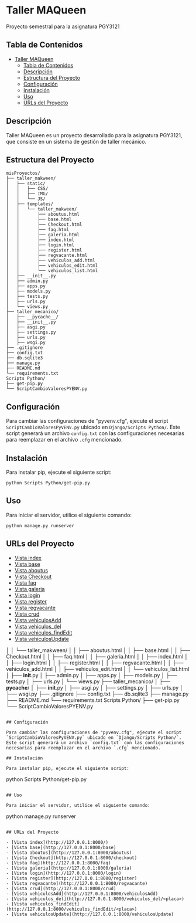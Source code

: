 # Taller MAQueen

Proyecto semestral para la asignatura PGY3121

## Tabla de Contenidos

- [Taller MAQueen](#taller-makween)
  - [Tabla de Contenidos](#tabla-de-contenidos)
  - [Descripción](#descripción)
  - [Estructura del Proyecto](#estructura-del-proyecto)
  - [Configuración](#configuración)
  - [Instalación](#instalación)
  - [Uso](#uso)
  - [URLs del Proyecto](#urls-del-proyecto)

## Descripción

Taller MAQueen es un proyecto desarrollado para la asignatura PGY3121, que consiste en un sistema de gestión de taller mecánico.

## Estructura del Proyecto

```
misProyectos/
├── taller_makween/
│   ├── static/
│   │   ├── CSS/
│   │   ├── IMG/
│   │   └── JS/
│   ├── templates/
│   │   └── taller_makween/
│   │       ├── aboutus.html
│   │       ├── base.html
│   │       ├── Checkout.html
│   │       ├── faq.html
│   │       ├── galeria.html
│   │       ├── index.html
│   │       ├── login.html
│   │       ├── register.html
│   │       ├── regvacante.html
│   │       ├── vehiculos_add.html
│   │       ├── vehiculos_edit.html
│   │       └── vehiculos_list.html
│   ├── __init__.py
│   ├── admin.py
│   ├── apps.py
│   ├── models.py
│   ├── tests.py
│   ├── urls.py
│   └── views.py
├── taller_mecanico/
│   ├── __pycache__/
│   ├── __init__.py
│   ├── asgi.py
│   ├── settings.py
│   ├── urls.py
│   ├── wsgi.py
├── .gitignore
├── config.txt
├── db.sqlite3
├── manage.py
├── README.md
└── requirements.txt
Scripts Python/
├── get-pip.py
└── ScriptCambioValoresPYENV.py
```

## Configuración

Para cambiar las configuraciones de "pyvenv.cfg", ejecute el script `ScriptCambioValoresPyVENV.py` ubicado en `Django/Scripts Python/`. Este script generará un archivo `config.txt` con las configuraciones necesarias para reemplazar en el archivo `.cfg` mencionado.

## Instalación

Para instalar pip, ejecute el siguiente script:
```
python Scripts Python/get-pip.py
```

## Uso

Para iniciar el servidor, utilice el siguiente comando:
```
python manage.py runserver
```

## URLs del Proyecto

- [Vista index](http://127.0.0.1:8000/)
- [Vista base](http://127.0.0.1:8000/base)
- [Vista aboutus](http://127.0.0.1:8000/aboutus)
- [Vista Checkout](http://127.0.0.1:8000/checkout)
- [Vista faq](http://127.0.0.1:8000/faq)
- [Vista galeria](http://127.0.0.1:8000/galeria)
- [Vista login](http://127.0.0.1:8000/login)
- [Vista register](http://127.0.0.1:8000/register)
- [Vista regvacante](http://127.0.0.1:8000/regvacante)
- [Vista crud](http://127.0.0.1:8000/crud)
- [Vista vehiculosAdd](http://127.0.0.1:8000/vehiculosAdd)
- [Vista vehiculos_del](http://127.0.0.1:8000/vehiculos_del/<placa>)
- [Vista vehiculos_findEdit](http://127.0.0.1:8000/vehiculos_findEdit/<placa>)
- [Vista vehiculosUpdate](http://127.0.0.1:8000/vehiculosUpdate)

│   │   └── taller_makween/
│   │       ├── aboutus.html
│   │       ├── base.html
│   │       ├── Checkout.html
│   │       ├── faq.html
│   │       ├── galeria.html
│   │       ├── index.html
│   │       ├── login.html
│   │       ├── register.html
│   │       ├── regvacante.html
│   │       ├── vehiculos_add.html
│   │       ├── vehiculos_edit.html
│   │       └── vehiculos_list.html
│   ├── __init__.py
│   ├── admin.py
│   ├── apps.py
│   ├── models.py
│   ├── tests.py
│   ├── urls.py
│   └── views.py
├── taller_mecanico/
│   ├── __pycache__/
│   ├── __init__.py
│   ├── asgi.py
│   ├── settings.py
│   ├── urls.py
│   ├── wsgi.py
├── .gitignore
├── config.txt
├── db.sqlite3
├── manage.py
├── README.md
└── requirements.txt
Scripts Python/
├── get-pip.py
└── ScriptCambioValoresPYENV.py
```

## Configuración

Para cambiar las configuraciones de "pyvenv.cfg", ejecute el script `ScriptCambioValoresPyVENV.py` ubicado en `Django/Scripts Python/`. Este script generará un archivo `config.txt` con las configuraciones necesarias para reemplazar en el archivo `.cfg` mencionado.

## Instalación

Para instalar pip, ejecute el siguiente script:
```
python Scripts Python/get-pip.py
```

## Uso

Para iniciar el servidor, utilice el siguiente comando:
```
python manage.py runserver
```

## URLs del Proyecto

- [Vista index](http://127.0.0.1:8000/)
- [Vista base](http://127.0.0.1:8000/base)
- [Vista aboutus](http://127.0.0.1:8000/aboutus)
- [Vista Checkout](http://127.0.0.1:8000/checkout)
- [Vista faq](http://127.0.0.1:8000/faq)
- [Vista galeria](http://127.0.0.1:8000/galeria)
- [Vista login](http://127.0.0.1:8000/login)
- [Vista register](http://127.0.0.1:8000/register)
- [Vista regvacante](http://127.0.0.1:8000/regvacante)
- [Vista crud](http://127.0.0.1:8000/crud)
- [Vista vehiculosAdd](http://127.0.0.1:8000/vehiculosAdd)
- [Vista vehiculos_del](http://127.0.0.1:8000/vehiculos_del/<placa>)
- [Vista vehiculos_findEdit](http://127.0.0.1:8000/vehiculos_findEdit/<placa>)
- [Vista vehiculosUpdate](http://127.0.0.1:8000/vehiculosUpdate)


